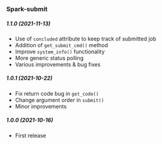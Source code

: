 ### Spark-submit

##### 1.1.0 (2021-11-13)
- Use of `concluded` attribute to keep track of submitted job
- Addition of `get_submit_cmd()` method
- Improve `system_info()` functionality
- More generic status polling
- Various improvements & bug fixes

##### 1.0.1 (2021-10-22)
- Fix return code bug in `get_code()`
- Change argument order in `submit()`
- Minor improvements

##### 1.0.0 (2021-10-16)
- First release
